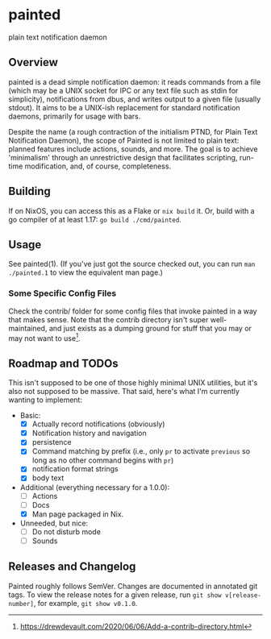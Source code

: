 # painted
plain text notification daemon

## Overview
painted is a dead simple notification daemon: it reads commands from a file
(which may be a UNIX socket for IPC or any text file such as stdin for
simplicity), notifications from dbus, and writes output to a given file (usually
stdout). It aims to be a UNIX-ish replacement for standard notification daemons,
primarily for usage with bars.

Despite the name (a rough contraction of the initialism PTND, for Plain Text
Notification Daemon), the scope of Painted is not limited to plain text: planned
features include actions, sounds, and more. The goal is to achieve 'minimalism'
through an unrestrictive design that facilitates scripting, run-time
modification, and, of course, completeness.

## Building

If on NixOS, you can access this as a Flake or `nix build` it. Or, build with a go
compiler of at least 1.17: `go build ./cmd/painted`.

## Usage
See painted(1). (If you've just got the source checked out, you can run `man
./painted.1` to view the equivalent man page.)

### Some Specific Config Files
Check the contrib/ folder for some config files that invoke painted in a way
that makes sense. Note that the contrib directory isn't super well-maintained,
and just exists as a dumping ground for stuff that you may or may not want to
use[^1].

## Roadmap and TODOs
This isn't supposed to be one of those highly minimal UNIX utilities, but it's
also not supposed to be massive. That said, here's what I'm currently wanting to
implement:

- Basic:
  - [x] Actually record notifications (obviously)
  - [x] Notification history and navigation
  - [x] persistence
  - [x] Command matching by prefix (i.e., only `pr` to activate `previous` so
        long as no other command begins with `pr`)
  - [x] notification format strings
  - [x] body text
- Additional (everything necessary for a 1.0.0):
  - [ ] Actions
  - [ ] Docs
  - [x] Man page packaged in Nix.
- Unneeded, but nice:
  - [ ] Do not disturb mode
  - [ ] Sounds

[^1]: https://drewdevault.com/2020/06/06/Add-a-contrib-directory.html

## Releases and Changelog
Painted roughly follows SemVer. Changes are documented in annotated git tags. To
view the release notes for a given release, run `git show v[release-number]`,
for example, `git show v0.1.0`.
